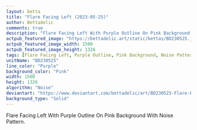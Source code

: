 ```yaml
---
layout: betta
title: "Flare Facing Left (2023-05-25)"
author: Bettadelic
comments: true
description: "Flare Facing Left With Purple Outline On Pink Background With Noise Pattern."
actpub_featured_image: "https://bettadelic.art/static/bettas/BD230525.jpg"
actpub_featured_image_width: 1500
actpub_featured_image_height: 1326
tags: [Flare Facing Left, Purple Outline, Pink Background, Noise Pattern, May 2023]
unitName: "BD230525"
line_color: "Purple"
background_color: "Pink"
width: 1500
height: 1326
algorithm: "Noise"
deviantart: "https://www.deviantart.com/bettadelic/art/BD230525-Flare-Facing-Left-2023-05-25-964165150"
background_type: "Solid"
---
```


Flare Facing Left With Purple Outline On Pink Background With Noise Pattern.
